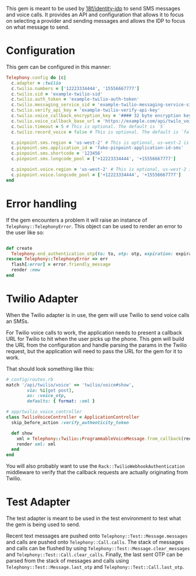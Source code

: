 This gem is meant to be used by [18f/identity-idp](https://github.com/18F/identity-idp) to send SMS messages and voice calls.
It provides an API and configuration that allows it to focus on selecting a provider and sending messages and allows the IDP to focus on what message to send.

# Configuration

This gem can be configured in this manner:

```ruby
Telephony.config do |c|
  c.adapter = :twilio
  c.twilio.numbers = ['12223334444', '15556667777']
  c.twilio.sid = 'example-twilio-sid'
  c.twilio.auth_token = 'example-twilio-auth-token'
  c.twilio.messaging_service_sid = 'example-twilio-messaging-service-sid'
  c.twilio.verify_api_key = 'example-twilio-verify-api-key'
  c.twilio.voice_callback_encryption_key = '#### 32 byte encryption key ####'
  c.twilio.voice_callback_base_url = 'https://example.com/api/twilo_voice'
  c.twilio.timeout = 5 # This is optional. The default is `5`
  c.twilio.record_voice = false # This is optional. The default is `false`

  c.pinpoint.sms.region = 'us-west-2' # This is optional, us-west-2 is the default
  c.pinpoint.sms.application_id = 'fake-pinpoint-application-id-sms'
  c.pinpoint.sms.shortcode = '123456'
  c.pinpoint.sms.longcode_pool = ['+12223334444', '+15556667777']

  c.pinpoint.voice.region = 'us-west-2' # This is optional, us-west-2 is the default
  c.pinpoint.voice.longcode_pool = ['+12223334444', '+15556667777']
end
```

# Error handling

If the gem encounters a problem it will raise an instance of `Telephony::TelephonyError`.
This object can be used to render an error to the user like so:

```ruby

def create
  Telephony.end_authentication_otp(to: to, otp: otp, expiration: expiration, channel: :sms)
rescue Telephony::TelephonyError => err
  flash[:error] = error.friendly_message
  render :new
end
```

# Twilio Adapter

When the Twilio adapter is in use, the gem will use Twilio to send voice calls an SMSs.

For Twilio voice calls to work, the application needs to present a callback URL for Twilio to hit when the user picks up the phone.
This gem will build the URL from the configuration and handle parsing the params in the Twilio request, but the application will need to pass the URL for the gem for it to work.

That should look something like this:

```ruby
# config/routes.rb
match '/api/twilio/voice' => 'twilio/voice#show',
        via: %i[get post],
        as: :voice_otp,
        defaults: { format: :xml }

# app/twilio_voice_controller
class TwilioVoiceController < ApplicationController
  skip_before_action :verify_authenticity_token

  def show
    xml = Telephony::Twilio::ProgrammableVoiceMessage.from_callback(request.original_url).twiml
    render xml: xml
  end
end
```

You will also probably want to use the `Rack::TwilioWebhookAuthentication` middleware to verify that the callback requests are actually originating from Twilio.

# Test Adapter

The test adapter is meant to be used in the test environment to test what the gem is being used to send.

Recent text messages are pushed onto `Telephony::Test::Message.messages` and calls are pushed onto `Telephony::Call.calls`.
The stack of messages and calls can be flushed by using `Telephony::Test::Message.clear_messages` and `Telephony::Test::Call.clear_calls`.
Finally, the last sent OTP can be parsed from the stack of messages and calls using `Telephony::Test::Message.last_otp` and `Telephony::Test::Call.last_otp`.
